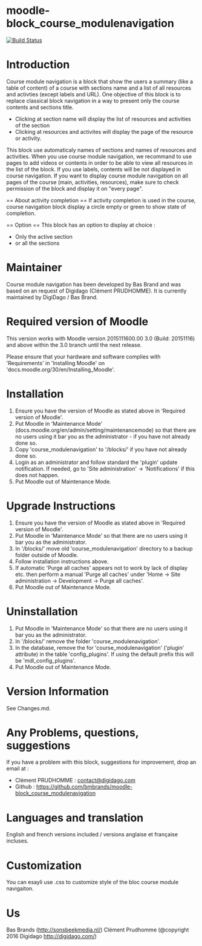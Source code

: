 # moodle-block_course_modulenavigation

[![Build Status](https://travis-ci.org/bmbrands/moodle-block_course_modulenavigation.svg?branch=master)](https://travis-ci.org/bmbrands/moodle-block_course_modulenavigation)

Introduction
============
Course module navigation is a block that show the users a summary (like a table of content) of a course with sections name and a list of all resources and activties (except labels and URL). One objective of this block is to replace classical block navigation in a way to present only the course contents and sections title.
- Clicking at section name will display the list of resources and activities of the section
- Clicking at resources and activites will display the page of the resource or activity.

This block use automaticaly names of sections and names of resources and activities. When you use course module navigation, we recommand to use pages to add videos or contents in order to be able to view all resources in the list of the block. If you use labels, contents will be not displayed in course navigation.
If you want to display course module navigation on all pages of the course (main, activities, resources), make sure to check permission of the block and display it on "every page".

== About activity completion ==
If activity completion is used in the course, course navigation block display a circle empty or green to show state of completion. 

== Option ==
This block has an option to display at choice :
- Only the active section
- or all the sections 


Maintainer
============
Course module navigation has been developed by Bas Brand and was based on an request of Digidago (Clément PRUDHOMME). It is currently maintained by DigiDago / Bas Brand.


Required version of Moodle
==========================
This version works with Moodle version 2015111600.00 3.0 (Build: 20151116) and above within the 3.0 branch until the
next release.

Please ensure that your hardware and software complies with 'Requirements' in 'Installing Moodle' on
'docs.moodle.org/30/en/Installing_Moodle'.


Installation
============
 1. Ensure you have the version of Moodle as stated above in 'Required version of Moodle'.  
 2. Put Moodle in 'Maintenance Mode' (docs.moodle.org/en/admin/setting/maintenancemode) so that there are no 
    users using it bar you as the administrator - if you have not already done so.
 3. Copy 'course_modulenavigation' to '/blocks/' if you have not already done so.
 4. Login as an administrator and follow standard the 'plugin' update notification.  If needed, go to
    'Site administration' -> 'Notifications' if this does not happen.
 5.  Put Moodle out of Maintenance Mode.

Upgrade Instructions
====================
 1. Ensure you have the version of Moodle as stated above in 'Required version of Moodle'.
 2. Put Moodle in 'Maintenance Mode' so that there are no users using it bar you as the administrator.
 3. In '/blocks/' move old 'course_modulenavigation' directory to a backup folder outside of Moodle.
 4. Follow installation instructions above.
 5. If automatic 'Purge all caches' appears not to work by lack of display etc. then perform a manual 'Purge all caches'
    under 'Home -> Site administration -> Development -> Purge all caches'.
 6. Put Moodle out of Maintenance Mode.

Uninstallation
==============
 1. Put Moodle in 'Maintenance Mode' so that there are no users using it bar you as the administrator.
 2. In '/blocks/' remove the folder 'course_modulenavigation'.
 4. In the database, remove the for 'course_modulenavigation' ('plugin' attribute) in the table 'config_plugins'.  If
    using the default prefix this will be 'mdl_config_plugins'.
 5. Put Moodle out of Maintenance Mode.

Version Information
===================
See Changes.md.


Any Problems, questions, suggestions
===================
If you have a problem with this block, suggestions for improvement, drop an email at :
- Clément PRUDHOMME :  contact@digidago.com
-  Github : https://github.com/bmbrands/moodle-block_course_modulenavigation


Languages and translation
===================
English and french versions included / versions anglaise et française incluses.


Customization
===================
You can esayli use .css to customize style of the bloc course module navigaiton.



Us
==
Bas Brands (http://sonsbeekmedia.nl/)
Clément Prudhomme (@copyright 2016 Digidago http://digidago.com/)

